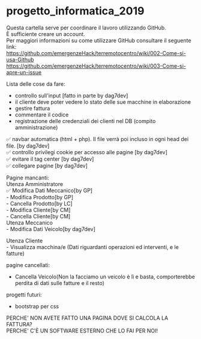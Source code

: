 # progetto_informatica_2019
Questa cartella serve per coordinare il lavoro utilizzando GitHub.  
È sufficiente creare un account.  
Per maggiori informazioni su come utilizzare GitHub consultare il seguente link:  
https://github.com/emergenzeHack/terremotocentro/wiki/002-Come-si-usa-Github  
https://github.com/emergenzeHack/terremotocentro/wiki/003-Come-si-apre-un-issue
  
Lista delle cose da fare:  
  - controllo sull'input  [fatto in parte by dag7dev]
  - il cliente deve poter vedere lo stato delle sue macchine in elaborazione  
  - gestire fattura  
  - commentare il codice  
  - registrazione delle credenziali dei clienti nel DB (compito amministrazione)
 
  ✅ navbar automatica (html + php). Il file verrà poi incluso in ogni head dei file. [by dag7dev]  
  ✅ controllo privilegi cookie per accesso alle pagine [by dag7dev]  
  ✅ evitare il tag center [by dag7dev]  
  ✅ collegare pagine [by dag7dev]  
 
Pagine mancanti:  
  Utenza Amministratore  
    ✅ Modifica Dati Meccanico[by GP]  
    - Modifica Prodotto[by GP]  
    - Cancella Prodotto[by LC]  
    - Modifica Cliente[by CM]  
    - Cancella Cliente[by CM]  
  Utenza Meccanico  
    - Modifica Dati Veicolo[by dag7dev]  
      
  Utenza Cliente  
    - Visualizza macchina/e (Dati riguardanti operazioni ed interventi, e le fatture)  
  
pagine cancellati:  
- Cancella Veicolo(Non la facciamo un veicolo è lì e basta, comporterebbe perdita di dati sulle fatture e il resto)

progetti futuri:  
  - bootstrap per css   

PERCHE' NON AVETE FATTO UNA PAGINA DOVE SI CALCOLA LA FATTURA?  
PERCHE' C'È UN SOFTWARE ESTERNO CHE LO FAI PER NOI!
